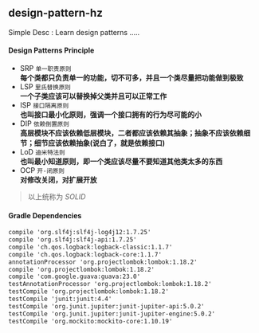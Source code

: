 ## design-pattern-hz
Simple Desc :  Learn design patterns .....

#### Design Patterns Principle

* SRP  `单一职责原则`  
**每个类都只负责单一的功能，切不可多，并且一个类尽量把功能做到极致**
* LSP  `里氏替换原则`  
**一个子类应该可以替换掉父类并且可以正常工作**
* ISP  `接口隔离原则`  
**也叫接口最小化原则，强调一个接口拥有的行为尽可能的小**
* DIP  `依赖倒置原则`  
**高层模块不应该依赖低层模块，二者都应该依赖其抽象；抽象不应该依赖细节；细节应该依赖抽象(说白了，就是依赖接口)**
* LoD  `迪米特法则`   
**也叫最小知道原则，即一个类应该尽量不要知道其他类太多的东西**
* OCP  `开-闭原则`    
**对修改关闭，对扩展开放**

> 以上统称为 *SOLID*

#### Gradle Dependencies

```xml
compile 'org.slf4j:slf4j-log4j12:1.7.25'
compile 'org.slf4j:slf4j-api:1.7.25'
compile 'ch.qos.logback:logback-classic:1.1.7'
compile 'ch.qos.logback:logback-core:1.1.7'
annotationProcessor 'org.projectlombok:lombok:1.18.2'
compile 'org.projectlombok:lombok:1.18.2'
compile 'com.google.guava:guava:23.0'
testAnnotationProcessor 'org.projectlombok:lombok:1.18.2'
testCompile 'org.projectlombok:lombok:1.18.2'
testCompile 'junit:junit:4.4'
testCompile 'org.junit.jupiter:junit-jupiter-api:5.0.2'
testCompile 'org.junit.jupiter:junit-jupiter-engine:5.0.2'
testCompile 'org.mockito:mockito-core:1.10.19'
```
